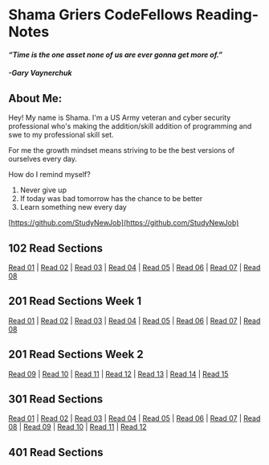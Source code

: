 # Shama Griers CodeFellows Reading-Notes
#### *“Time is the one asset none of us are ever gonna get more of.”*
#### *-Gary Vaynerchuk*

## About Me:

Hey! My name is Shama. I'm a US Army veteran and cyber security professional who's making the addition/skill addition of programming and swe to my professional skill set.

For me the growth mindset means striving to be the best versions of ourselves every day.

How do I remind myself?

1. Never give up
2. If today was bad tomorrow has the chance to be better
3. Learn something new every day

[https://github.com/StudyNewJob](https://github.com/StudyNewJob)

## 102 Read Sections
[Read 01](/102-Read_Files/102Read-01.md) | [Read 02](/102-Read_Files/102Read-02.md) | [Read 03](/102-Read_Files/102Read-03.md) | [Read 04](/102-Read_Files/102Read-04.md) | [Read 05](/102-Read_Files/102Read-05.md) | [Read 06](/102-Read_Files/102Read-06.md) | [Read 07](/102-Read_Files/102Read-07.md) | [Read 08](/102-Read_Files/102Read-08.md) 

## 201 Read Sections Week 1
[Read 01](/201-Read_Files/201Read-01.md) | [Read 02](/201-Read_Files/201Read-02.md) | [Read 03](/201-Read_Files/201Read-03.md) | [Read 04](/201-Read_Files/201Read-04.md) | [Read 05](/201-Read_Files/201Read-05.md) | [Read 06](/201-Read_Files/201Read-06.md) | [Read 07](/201-Read_Files/201Read-02.md) | [Read 08](/201-Read_Files/201Read-08.md)
## 201 Read Sections Week 2
[Read 09](/201-Read_Files/201Read-02.md) | [Read 10](/201-Read_Files/201Read-10.md) | [Read 11](/201-Read_Files/201Read-11.md) | [Read 12](/201-Read_Files/201Read-12.md) | [Read 13](/201-Read_Files/201Read-13.md) | [Read 14](/201-Read_Files/201Read-14.md) | [Read 15](/201-Read_Files/201Read-15.md) 
## 301 Read Sections
[Read 01](/301-Read_Files/301Read-01.md) | [Read 02](/301-Read_Files/301Read-02.md) | [Read 03](/301-Read_Files/301Read-03.md) | [Read 04](/301-Read_Files/301Read-04.md) | [Read 05](/301-Read_Files/301Read-05.md) | [Read 06](/301-Read_Files/301Read-06.md) | [Read 07](/301-Read_Files/301Read-07.md) |  [Read 08](/301-Read_Files/301Read-08.md) |  [Read 09](/301-Read_Files/301Read-09.md) |  [Read 10](/301-Read_Files/301Read-10.md) |  [Read 11](/301-Read_Files/301Read-11.md) |  [Read 12](/301-Read_Files/301Read-12.md)
## 401 Read Sections
